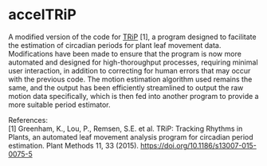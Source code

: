 # accelTRiP

A modified version of the code for [TRiP](https://github.com/KTgreenham/TRiP) [1], a program designed to facilitate the estimation of circadian periods for plant leaf movement data. Modifications have been made to ensure that the program is now more automated and designed for high-thoroughput processes, requiring minimal user interaction, in addition to correcting for human errors that may occur with the previous code. The motion estimation algorithm used remains the same, and the output has been efficiently streamlined to output the raw motion data specifically, which is then fed into another program to provide a more suitable period estimator.

References:  
[1] Greenham, K., Lou, P., Remsen, S.E. et al. TRiP: Tracking Rhythms in Plants, an automated leaf movement analysis program for circadian period estimation. Plant Methods 11, 33 (2015). https://doi.org/10.1186/s13007-015-0075-5
